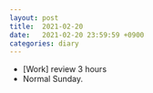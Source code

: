 ```yaml
---
layout: post
title:  2021-02-20
date:   2021-02-20 23:59:59 +0900
categories: diary
---
```


- [Work] review 3 hours
- Normal Sunday.
